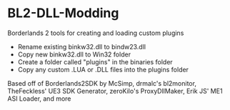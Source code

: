 # BL2-DLL-Modding
Borderlands 2 tools for creating and loading custom plugins

* Rename existing binkw32.dll to bindw23.dll
* Copy new binkw32.dll to Win32 folder
* Create a folder called "plugins" in the binaries folder
* Copy any custom .LUA or .DLL files into the plugins folder

Based off of Borderlands2SDK by McSimp, drmalc's bl2monitor, TheFeckless' UE3 SDK Generator, zeroKilo's ProxyDllMaker, Erik JS' ME1 ASI Loader, and more
